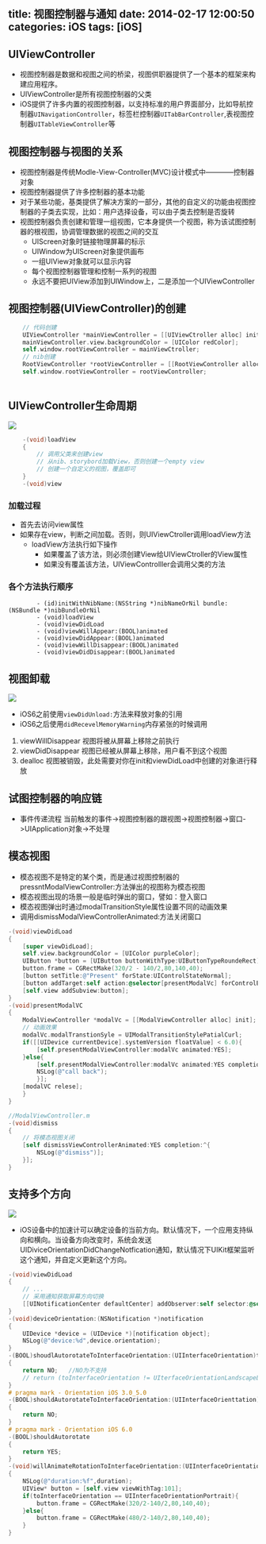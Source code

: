 title: 视图控制器与通知
date: 2014-02-17 12:00:50
categories: iOS
tags: [iOS]
---
## UIViewController
- 视图控制器是数据和视图之间的桥梁，视图供职器提供了一个基本的框架来构建应用程序。
- UIViewController是所有视图控制器的父类
- iOS提供了许多内置的视图控制器，以支持标准的用户界面部分，比如导航控制器`UINavigationController`，标签栏控制器`UITabBarController`,表视图控制器`UITableViewController`等

## 视图控制器与视图的关系
- 视图控制器是传统Modle-View-Controller(MVC)设计模式中————控制器对象
- 视图控制器提供了许多控制器的基本功能
- 对于某些功能，基类提供了解决方案的一部分，其他的自定义的功能由视图控制器的子类去实现，比如：用户选择设备，可以由子类去控制是否旋转
- 视图控制器负责创建和管理一组视图，它本身提供一个视图，称为该试图控制器的根视图，协调管理数据的视图之间的交互
    + UIScreen对象时链接物理屏幕的标示
    + UIWindow为UIScreen对象提供画布
    + 一组UIView对象就可以显示内容
    + 每个视图控制器管理和控制一系列的视图
    + 永远不要把UIView添加到UIWindow上，二是添加一个UIViewController
    
## 视图控制器(UIViewController)的创建
```Objective-C
    // 代码创建
    UIViewController *mainViewController = [[UIViewCtroller alloc] init];
    mainViewController.view.backgroundColor = [UIColor redColor];
    self.window.rootViewController = mainViewCtroller;
    // nib创建
    RootViewController *rootViewController = [[RootViewController alloc] initWithNibName:@"view" bundle:nil];
    self.window.rootViewController = rootViewController;
    
```

## UIViewController生命周期
![](https://github.com/zt1991616/blog/raw/master/Image/14021701.jpg)
```Objective-c
    -(void)loadView
    {
        // 调用父类来创建view
        // 从nib、storybord加载View，否则创建一个empty view
        // 创建一个自定义的视图，覆盖即可
    }
    -(void)view
```
### 加载过程
- 首先去访问view属性
- 如果存在view，判断之间加载。否则，则UIViewCtroller调用loadView方法
    + loadView方法执行如下操作
        + 如果覆盖了该方法，则必须创建View给UIViewCtroller的View属性
        + 如果没有覆盖该方法，UIViewControlller会调用父类的方法
### 各个方法执行顺序
            - (id)initWithNibName:(NSString *)nibNameOrNil bundle:(NSBundle *)nibBundleOrNil
            - (void)loadView
            - (void)viewDidLoad
            - (void)viewWillAppear:(BOOL)animated
            - (void)viewDidAppear:(BOOL)animated
            - (void)viewWillDisappear:(BOOL)animated
            - (void)viewDidDisappear:(BOOL)animated

## 视图卸载
![](https://github.com/zt1991616/blog/raw/master/Image/14021702.jpg)
- iOS6之前使用`viewDidUnload:`方法来释放对象的引用
- iOS6之后使用`didRecevelMemoryWarning`内存紧张的时候调用
1. viewWillDisappear    视图将被从屏幕上移除之前执行
2. viewDidDisappear  视图已经被从屏幕上移除，用户看不到这个视图   
3. dealloc  视图被销毁，此处需要对你在init和viewDidLoad中创建的对象进行释放

## 试图控制器的响应链
- 事件传递流程
    当前触发的事件->视图控制器的跟视图->视图控制器->窗口->UIApplication对象->不处理
    
## 模态视图

- 模态视图不是特定的某个类，而是通过视图控制器的pressntModalViewController:方法弹出的视图称为模态视图
- 模态视图出现的场景一般是临时弹出的窗口，譬如：登入窗口
- 模态视图弹出时通过modalTransitionStyle属性设置不同的动画效果
- 调用dismissModalViewControllerAnimated:方法关闭窗口

```Objective-c
-(void)viewDidLoad
{
    [super viewDidLoad];
    self.view.backgroundColor = [UIColor purpleColor];
    UIButton *button = [UIButton buttonWithType:UIButtonTypeRoundeRect];
    button.frame = CGRectMake(320/2 - 140/2,80,140,40);
    [button setTitle:@"Present" forState:UIControlStateNormal];
    [button addTarget:self action:@selector[presentModalVc] forControlEvents:UIControlEventTouchUpInside];
    [self.view addSubview:button];
}
-(void)presentModalVC
{
    ModalViewController *modalVc = [[ModalViewController alloc] init];
    // 动画效果
    modalVc.modalTranstionSyle = UIModalTransitionStylePatialCurl;
    if([[UIDevice currentDevice].systemVersion floatValue] < 6.0){
        [self.presentModalViewController:modalVc animated:YES];
    }else{
        [self.presentModalViewController:modalVc animated:YES completion:^{
        NSLog(@"call back");
        }];
    [modalVC relese];
    }
}
```
```Objective-c
//ModalViewController.m
-(void)dismiss
{   
    // 将模态视图关闭
    [self dismissViewControllerAnimated:YES completion:^{
        NSLog(@"dismiss")];
    }];
}
```

## 支持多个方向

![](https://github.com/zt1991616/blog/raw/master/Image/14021703.png)
- iOS设备中的加速计可以确定设备的当前方向。默认情况下，一个应用支持纵向和横向。当设备方向改变时，系统会发送UIDiviceOrientationDidChangeNotfication通知，默认情况下UIKit框架监听这个通知，并自定义更新这个方向。
```Objective-c
-(void)viewDidLoad
{
    // ...
    // 采用通知获取屏幕方向切换
    [[UINotificationCenter defaultCenter] addObserver:self selector:@selector(deviceOrientation:)name:UIDeviceOrientationDidChangeNotifitation object:nil];
}
-(void)deviceOrientation:(NSNotification *)notification
{
    UIDevice *device = (UIDevice *)[notification object];
    NSLog(@"device:%d",device.orientation);
}
-(BOOL)shoudlAutorotateToInterfaceOrientation:(UIInterfaceOrientation)toInterfaceOrientation
{
    return NO;   //NO为不支持
    // return (toInterfaceOrientation != UIterfaceOrientationLandscapeLeft); // 不支持一个方向
}
# pragma mark - Orientation iOS 3.0_5.0
-(BOOL)shouldAutorotateToInterfaceOrientation:(UIInterfaceOrienttation)toInterfaceOrientation
{
    return NO;
}
# pragma mark - Orientation iOS 6.0
-(BOOL)shouldAutorotate
{
    return YES;
}
-(void)willAnimateRotationToInterfaceOrientation:(UIInterfaceOrientation)toInterfaceOrientation duration:(NSTimeInterval)duration
{
    NSLog(@"duration:%f",duration);
    UIView* button = [self.view viewWithTag:101];
    if(toInterfaceOrientation == UIInterfaceOrientationPortrait){
        button.frame = CGRectMake(320/2-140/2,80,140,40);
    }else{
        button.frame = CGRectMake(480/2-140/2,80,140,40);
    }
}
```
